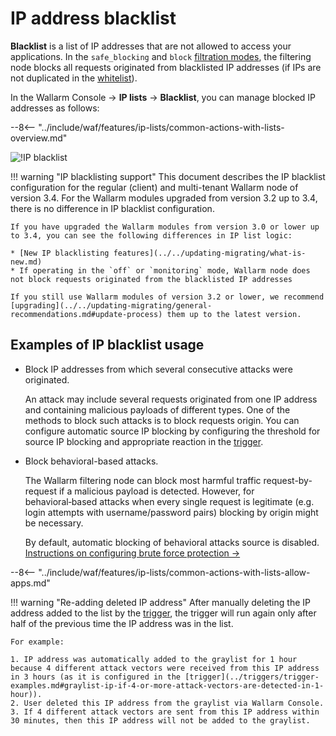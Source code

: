 # IP address blacklist

**Blacklist** is a list of IP addresses that are not allowed to access your applications. In the `safe_blocking` and `block` [filtration modes](../../admin-en/configure-wallarm-mode.md), the filtering node blocks all requests originated from blacklisted IP addresses (if IPs are not duplicated in the [whitelist](whitelist.md)).

In the Wallarm Console → **IP lists** → **Blacklist**, you can manage blocked IP addresses as follows:

--8<-- "../include/waf/features/ip-lists/common-actions-with-lists-overview.md"

![!IP blacklist](../../images/user-guides/ip-lists/blacklist-apps.png)

!!! warning "IP blacklisting support"
    This document describes the IP blacklist configuration for the regular (client) and multi-tenant Wallarm node of version 3.4. For the Wallarm modules upgraded from version 3.2 up to 3.4, there is no difference in IP blacklist configuration.
    
    If you have upgraded the Wallarm modules from version 3.0 or lower up to 3.4, you can see the following differences in IP list logic:
    
    * [New IP blacklisting features](../../updating-migrating/what-is-new.md)
    * If operating in the `off` or `monitoring` mode, Wallarm node does not block requests originated from the blacklisted IP addresses

    If you still use Wallarm modules of version 3.2 or lower, we recommend [upgrading](../../updating-migrating/general-recommendations.md#update-process) them up to the latest version.
    
## Examples of IP blacklist usage

* Block IP addresses from which several consecutive attacks were originated.

    An attack may include several requests originated from one IP address and containing malicious payloads of different types. One of the methods to block such attacks is to block requests origin. You can configure automatic source IP blocking by configuring the threshold for source IP blocking and appropriate reaction in the [trigger](../triggers/trigger-examples.md#blacklist-ip-if-4-or-more-attack-vectors-are-detected-in-1-hour).
* Block behavioral-based attacks.

    The Wallarm filtering node can block most harmful traffic request-by-request if a malicious payload is detected. However, for behavioral‑based attacks when every single request is legitimate (e.g. login attempts with username/password pairs) blocking by origin might be necessary.

    By default, automatic blocking of behavioral attacks source is disabled. [Instructions on configuring brute force protection →](../../admin-en/configuration-guides/protecting-against-bruteforce.md#configuration-steps)

--8<-- "../include/waf/features/ip-lists/common-actions-with-lists-allow-apps.md"

!!! warning "Re-adding deleted IP address"
    After manually deleting the IP address added to the list by the [trigger](../triggers/triggers.md), the trigger will run again only after half of the previous time the IP address was in the list.
    
    For example:

    1. IP address was automatically added to the graylist for 1 hour because 4 different attack vectors were received from this IP address in 3 hours (as it is configured in the [trigger](../triggers/trigger-examples.md#graylist-ip-if-4-or-more-attack-vectors-are-detected-in-1-hour)).
    2. User deleted this IP address from the graylist via Wallarm Console.
    3. If 4 different attack vectors are sent from this IP address within 30 minutes, then this IP address will not be added to the graylist.
